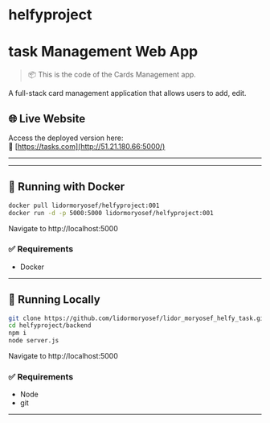# helfyproject
# task Management Web App

> 📦 This is the code of the Cards Management app.  

A full-stack card management application that allows users to add, edit.

## 🌐 Live Website

Access the deployed version here:  
🔗 [https://tasks.com](http://51.21.180.66:5000/)

---


---

## 🚀 Running with Docker
   ```bash
   docker pull lidormoryosef/helfyproject:001
   docker run -d -p 5000:5000 lidormoryosef/helfyproject:001

```
Navigate to http://localhost:5000
### ✅ Requirements
   * Docker
---

## 🚀 Running Locally
   ```bash
   git clone https://github.com/lidormoryosef/lidor_moryosef_helfy_task.git
   cd helfyproject/backend
   npm i
   node server.js

```

   Navigate to http://localhost:5000
   ### ✅ Requirements
   * Node
   * git
---
   
